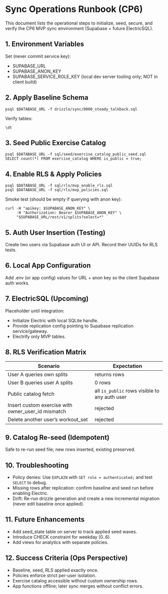 # Sync Operations Runbook (CP6)

This document lists the operational steps to initialize, seed, secure, and verify the CP6 MVP sync environment (Supabase + future ElectricSQL).

## 1. Environment Variables
Set (never commit service key):
- SUPABASE_URL
- SUPABASE_ANON_KEY
- SUPABASE_SERVICE_ROLE_KEY (local dev server tooling only; NOT in client build)

## 2. Apply Baseline Schema
```
psql $DATABASE_URL -f drizzle/sync/0000_steady_talkback.sql
```
Verify tables:
```
\dt
```

## 3. Seed Public Exercise Catalog
```
psql $DATABASE_URL -f sql/seed/exercise_catalog_public_seed.sql
SELECT count(*) FROM exercise_catalog WHERE is_public = true;
```

## 4. Enable RLS & Apply Policies
```
psql $DATABASE_URL -f sql/rls/mvp_enable_rls.sql
psql $DATABASE_URL -f sql/rls/mvp_policies.sql
```
Smoke test (should be empty if querying with anon key):
```
curl -H "apikey: $SUPABASE_ANON_KEY" \
     -H "Authorization: Bearer $SUPABASE_ANON_KEY" \
     "$SUPABASE_URL/rest/v1/splits?select=*"
```

## 5. Auth User Insertion (Testing)
Create two users via Supabase auth UI or API. Record their UUIDs for RLS tests.

## 6. Local App Configuration
Add .env (or app config) values for URL + anon key so the client Supabase auth works.

## 7. ElectricSQL (Upcoming)
Placeholder until integration:
- Initialize Electric with local SQLite handle.
- Provide replication config pointing to Supabase replication service/gateway.
- Electrify only MVP tables.

## 8. RLS Verification Matrix
| Scenario | Expectation |
|----------|-------------|
| User A queries own splits | returns rows |
| User B queries user A splits | 0 rows |
| Public catalog fetch | all `is_public` rows visible to any auth user |
| Insert custom exercise with owner_user_id mismatch | rejected |
| Delete another user’s workout_set | rejected |

## 9. Catalog Re-seed (Idempotent)
Safe to re-run seed file; new rows inserted, existing preserved.

## 10. Troubleshooting
- Policy denies: Use `EXPLAIN` with `SET role = authenticated;` and test `SELECT` to debug.
- Missing rows after replication: confirm baseline and seed run before enabling Electric.
- Drift: Re-run drizzle generation and create a new incremental migration (never edit baseline once applied).

## 11. Future Enhancements
- Add seed_state table on server to track applied seed waves.
- Introduce CHECK constraint for weekday (0..6).
- Add views for analytics with separate policies.

## 12. Success Criteria (Ops Perspective)
- Baseline, seed, RLS applied exactly once.
- Policies enforce strict per-user isolation.
- Exercise catalog accessible without custom ownership rows.
- App functions offline; later sync merges without conflict errors.

